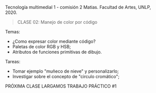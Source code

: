 Tecnología multimedial 1 - comisión 2 Matias. Facultad de Artes, UNLP, 2020.

> CLASE 02: Manejo de color por código

Temas:
- ¿Como expresar color mediante código?
- Paletas de color RGB y HSB;
- Atributos de funciones primitivas de dibujo.

Tareas:
- Tomar ejemplo "muñeco de nieve" y personalizarlo;
- Investigar sobre el concepto de "circulo cromático";

PRÓXIMA CLASE LARGAMOS TRABAJO PRÁCTICO #1
